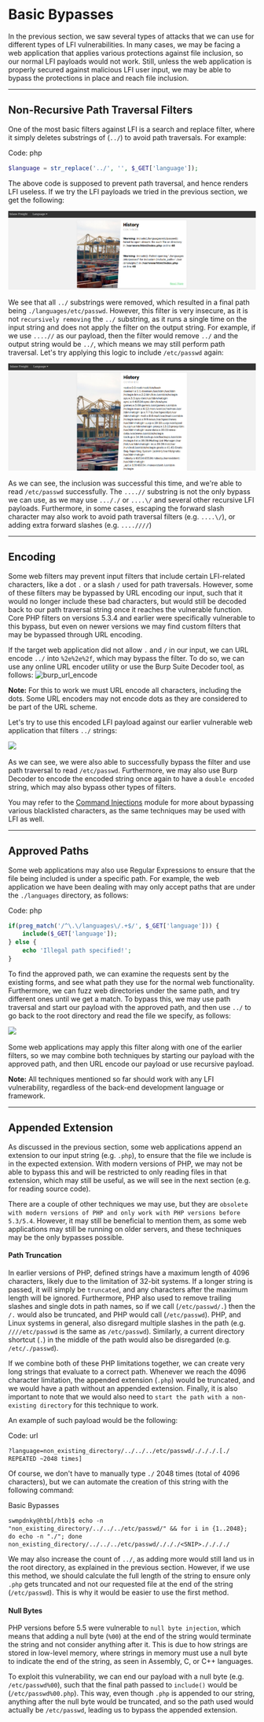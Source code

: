 # Basic Bypasses

In the previous section, we saw several types of attacks that we can use for different types of LFI vulnerabilities. In many cases, we may be facing a web application that applies various protections against file inclusion, so our normal LFI payloads would not work. Still, unless the web application is properly secured against malicious LFI user input, we may be able to bypass the protections in place and reach file inclusion.

---

## Non-Recursive Path Traversal Filters

One of the most basic filters against LFI is a search and replace filter, where it simply deletes substrings of (`../`) to avoid path traversals. For example:

Code: php

```php
$language = str_replace('../', '', $_GET['language']);
```

The above code is supposed to prevent path traversal, and hence renders LFI useless. If we try the LFI payloads we tried in the previous section, we get the following:

![](imgs/lfi_blacklist.webp)

We see that all `../` substrings were removed, which resulted in a final path being `./languages/etc/passwd`. However, this filter is very insecure, as it is not `recursively removing` the `../` substring, as it runs a single time on the input string and does not apply the filter on the output string. For example, if we use `....//` as our payload, then the filter would remove `../` and the output string would be `../`, which means we may still perform path traversal. Let's try applying this logic to include `/etc/passwd` again:

![](imgs/lfi_blacklist_passwd.webp)

As we can see, the inclusion was successful this time, and we're able to read `/etc/passwd` successfully. The `....//` substring is not the only bypass we can use, as we may use `..././` or `....\/` and several other recursive LFI payloads. Furthermore, in some cases, escaping the forward slash character may also work to avoid path traversal filters (e.g. `....\/`), or adding extra forward slashes (e.g. `....////`)

---

## Encoding

Some web filters may prevent input filters that include certain LFI-related characters, like a dot `.` or a slash `/` used for path traversals. However, some of these filters may be bypassed by URL encoding our input, such that it would no longer include these bad characters, but would still be decoded back to our path traversal string once it reaches the vulnerable function. Core PHP filters on versions 5.3.4 and earlier were specifically vulnerable to this bypass, but even on newer versions we may find custom filters that may be bypassed through URL encoding.

If the target web application did not allow `.` and `/` in our input, we can URL encode `../` into `%2e%2e%2f`, which may bypass the filter. To do so, we can use any online URL encoder utility or use the Burp Suite Decoder tool, as follows: ![burp_url_encode](imgs/burp_url_encode.webp)

**Note:** For this to work we must URL encode all characters, including the dots. Some URL encoders may not encode dots as they are considered to be part of the URL scheme.

Let's try to use this encoded LFI payload against our earlier vulnerable web application that filters `../` strings:

![](/storage/modules/23/lfi_blacklist_passwd_filter.png)

As we can see, we were also able to successfully bypass the filter and use path traversal to read `/etc/passwd`. Furthermore, we may also use Burp Decoder to encode the encoded string once again to have a `double encoded` string, which may also bypass other types of filters.

You may refer to the [Command Injections](https://academy.hackthebox.com/module/details/109) module for more about bypassing various blacklisted characters, as the same techniques may be used with LFI as well.

---

## Approved Paths

Some web applications may also use Regular Expressions to ensure that the file being included is under a specific path. For example, the web application we have been dealing with may only accept paths that are under the `./languages` directory, as follows:

Code: php

```php
if(preg_match('/^\.\/languages\/.+$/', $_GET['language'])) {
    include($_GET['language']);
} else {
    echo 'Illegal path specified!';
}
```

To find the approved path, we can examine the requests sent by the existing forms, and see what path they use for the normal web functionality. Furthermore, we can fuzz web directories under the same path, and try different ones until we get a match. To bypass this, we may use path traversal and start our payload with the approved path, and then use `../` to go back to the root directory and read the file we specify, as follows:

![](/storage/modules/23/lfi_blacklist_passwd_filter.png)

Some web applications may apply this filter along with one of the earlier filters, so we may combine both techniques by starting our payload with the approved path, and then URL encode our payload or use recursive payload.

**Note:** All techniques mentioned so far should work with any LFI vulnerability, regardless of the back-end development language or framework.

---

## Appended Extension

As discussed in the previous section, some web applications append an extension to our input string (e.g. `.php`), to ensure that the file we include is in the expected extension. With modern versions of PHP, we may not be able to bypass this and will be restricted to only reading files in that extension, which may still be useful, as we will see in the next section (e.g. for reading source code).

There are a couple of other techniques we may use, but they are `obsolete with modern versions of PHP and only work with PHP versions before 5.3/5.4`. However, it may still be beneficial to mention them, as some web applications may still be running on older servers, and these techniques may be the only bypasses possible.

#### Path Truncation

In earlier versions of PHP, defined strings have a maximum length of 4096 characters, likely due to the limitation of 32-bit systems. If a longer string is passed, it will simply be `truncated`, and any characters after the maximum length will be ignored. Furthermore, PHP also used to remove trailing slashes and single dots in path names, so if we call (`/etc/passwd/.`) then the `/.` would also be truncated, and PHP would call (`/etc/passwd`). PHP, and Linux systems in general, also disregard multiple slashes in the path (e.g. `////etc/passwd` is the same as `/etc/passwd`). Similarly, a current directory shortcut (`.`) in the middle of the path would also be disregarded (e.g. `/etc/./passwd`).

If we combine both of these PHP limitations together, we can create very long strings that evaluate to a correct path. Whenever we reach the 4096 character limitation, the appended extension (`.php`) would be truncated, and we would have a path without an appended extension. Finally, it is also important to note that we would also need to `start the path with a non-existing directory` for this technique to work.

An example of such payload would be the following:

Code: url

```url
?language=non_existing_directory/../../../etc/passwd/./././.[./ REPEATED ~2048 times]
```

Of course, we don't have to manually type `./` 2048 times (total of 4096 characters), but we can automate the creation of this string with the following command:

Basic Bypasses

```shell-session
swmpdnky@htb[/htb]$ echo -n "non_existing_directory/../../../etc/passwd/" && for i in {1..2048}; do echo -n "./"; done
non_existing_directory/../../../etc/passwd/./././<SNIP>././././
```

We may also increase the count of `../`, as adding more would still land us in the root directory, as explained in the previous section. However, if we use this method, we should calculate the full length of the string to ensure only `.php` gets truncated and not our requested file at the end of the string (`/etc/passwd`). This is why it would be easier to use the first method.

#### Null Bytes

PHP versions before 5.5 were vulnerable to `null byte injection`, which means that adding a null byte (`%00`) at the end of the string would terminate the string and not consider anything after it. This is due to how strings are stored in low-level memory, where strings in memory must use a null byte to indicate the end of the string, as seen in Assembly, C, or C++ languages.

To exploit this vulnerability, we can end our payload with a null byte (e.g. `/etc/passwd%00`), such that the final path passed to `include()` would be (`/etc/passwd%00.php`). This way, even though `.php` is appended to our string, anything after the null byte would be truncated, and so the path used would actually be `/etc/passwd`, leading us to bypass the appended extension.